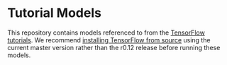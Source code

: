 # Tutorial Models

This repository contains models referenced to from the [TensorFlow tutorials](https://www.tensorflow.org/tutorials/). We recommend [installing TensorFlow from source](https://www.tensorflow.org/get_started/os_setup#installing_from_sources) using the current master version rather than the r0.12 release before running these models.
